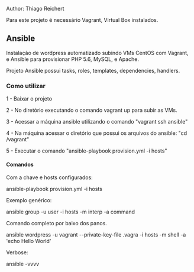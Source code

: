 Author: Thiago Reichert

Para este projeto é necessário Vagrant, Virtual Box instalados.

## Ansible

Instalação de wordpress automatizado subindo VMs CentOS com Vagrant, e Ansible para provisionar PHP 5.6, MySQL, e Apache.

Projeto Ansible possui tasks, roles, templates, dependencies, handlers.



### Como utilizar

1 - Baixar o projeto

2 - No diretório executando o comando vagrant up para subir as VMs.

3 - Acessar a máquina ansible utilizando o comando "vagrant ssh ansible"

4 - Na máquina acessar o diretório que possui os arquivos do ansible: "cd /vagrant"

5 - Executar o comando "ansible-playbook provision.yml -i hosts"



#### Comandos

Com a chave e hosts configurados:

ansible-playbook provision.yml -i hosts

Exemplo genérico:

ansible group -u user -i hosts -m interp -a command

Comando completo por baixo dos panos.

ansible wordpress -u vagrant --private-key-file .vagra  -i hosts -m shell -a 'echo Hello World'



Verbose:

ansible -vvvv
